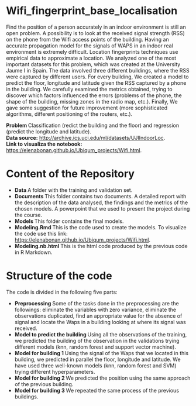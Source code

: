 # Wifi_fingerprint_base_localisation

Find the position of a person accurately in an indoor environment is still an open problem. A possibility is to look at the received signal strength (RSS) on the phone from the Wifi access points of the building. Having an accurate propagation model for the signals of WAPS in an indoor real environment is extremely difficult. Location fingerprints techniques use empirical data to approximate a location. We analyzed one of the most important datasets for this problem, which was created at the University Jaume I in Spain. The data involved three different buildings, where the RSS were captured by different users. For every building, We created a model to predict the floor, longitude and latitude given the RSS captured by a phone in the building. We carefully examined the metrics obtained, trying to discover which factors influenced the errors (problems of the phone, the shape of the building, missing zones in the radio map, etc.). Finally, We gave some suggestion for future improvement (more sophisticated algorithms, different positioning of the routers, etc.). <br>

<b> Problem </b> Classification (redict the building and the floor) and regression (predict the longitude and latitude).<br>
<b> Data source:</b> http://archive.ics.uci.edu/ml/datasets/UJIIndoorLoc. <br>
<b> Link to visualiza the notebook:</b> https://elenabonan.github.io/Ubiqum_projects/Wifi.html. <br>

# Content of the Repository

- <b> Data </b> A folder with the training and validation set.
- <b> Documents </b> This folder contains two documents. A detailed report with the description of the data analysed, the findings and the metrics of the chosen models. A powerpoint that we used to present the project during the course. 
- <b> Models </b> This folder contains the final models.
- <b> Modeling.Rmd </b> This is the code used to create the models. To visualize the code use this link: https://elenabonan.github.io/Ubiqum_projects/Wifi.html.
- <b> Modeling.nb.html </b> This is the html code produced by the previous code in R Markdown. 

# Structure of the code 
The code is divided in the following five parts:
- <b> Preprocessing </b> Some of the tasks done in the preprocessing are the followings: eliminate the variables with zero variance, eliminate the observations duplicated, find an appropriate value for the absence of signal and locate the Waps in a building looking at where its signal was received.
- <b> Model to predict the building </b> Using all the observations of the training, we predicted the building of the observation in the validations trying different models (knn, random forest and support vector machine).
- <b> Model for building 1 </b> Using the signal of the Waps that we located in this building, we predicted in parallel the floor, longitude and latitude. We have used three well-known models (knn, random forest and SVM) trying different hyperparameters.
- <b> Model for building 2 </b> We predicted the position using the same approach of the previous building.
- <b> Model for building 3 </b> We repeated the same process of the previous buildings. 
